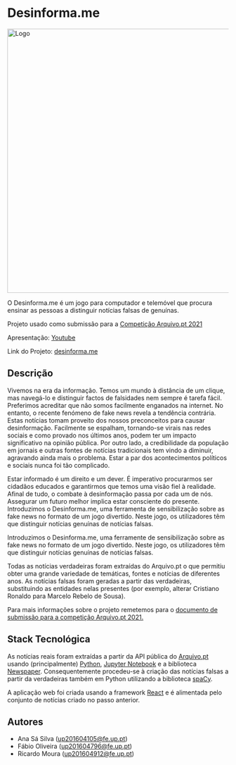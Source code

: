 # Desinforma.me

<img src="https://i.imgur.com/6YFM0oZ.png" alt="Logo" width="600"/>

O Desinforma.me é um jogo para computador e telemóvel que procura ensinar as pessoas a distinguir notícias falsas de genuínas.

Projeto usado como submissão para a [Competição Arquivo.pt 2021](https://sobre.arquivo.pt/pt/colabore/premios-arquivo-pt/premio-arquivo-pt-2021/)

Apresentação: [Youtube](https://www.youtube.com/watch?v=LBZ2CsDuhKg)

Link do Projeto: [desinforma.me](https://www.desinforma.me/)

## Descrição

Vivemos na era da informação. Temos um mundo à distância de um clique, mas navegá-lo e distinguir factos de falsidades nem sempre é tarefa fácil. Preferimos acreditar que não somos facilmente enganados na internet. No entanto, o recente fenómeno de fake news revela a tendência contrária. Estas notícias tomam proveito dos nossos preconceitos para causar desinformação. Facilmente se espalham, tornando-se virais nas redes sociais e como provado nos últimos anos, podem ter um impacto significativo na opinião pública. Por outro lado, a credibilidade da população em jornais e outras fontes de notícias tradicionais tem vindo a diminuir, agravando ainda mais o problema. Estar a par dos acontecimentos políticos e sociais nunca foi tão complicado. 

Estar informado é um direito e um dever. É imperativo procurarmos ser cidadãos educados e garantirmos que temos uma visão fiel à realidade. Afinal de tudo, o combate à desinformação passa por cada um de nós. Assegurar um futuro melhor implica estar consciente do presente.
Introduzimos o Desinforma.me, uma ferramenta de sensibilização sobre as fake news no formato de um jogo divertido. Neste jogo, os utilizadores têm que distinguir notícias genuínas de notícias falsas.

Introduzimos o Desinforma.me, uma ferramente de sensibilização sobre as fake news no formato de um jogo divertido. Neste jogo, os utilizadores têm que distinguir notícias genuínas de notícias falsas.

Todas as notícias verdadeiras foram extraídas do Arquivo.pt o que permitiu obter uma grande variedade de temáticas, fontes e notícias de diferentes anos. As notícias falsas foram geradas a partir das verdadeiras, substituindo as entidades nelas presentes (por exemplo, alterar Cristiano Ronaldo para Marcelo Rebelo de Sousa).

Para mais informações sobre o projeto remetemos para o [documento de submissão para a competição Arquivo.pt 2021.](https://drive.google.com/file/d/1-WiZT_NodREeGf3-rSSuxRoIO61uuKJQ/view?usp=sharing)

## Stack Tecnológica

As notícias reais foram extraídas a partir da API pública do [Arquivo.pt](https://arquivo.pt/) usando (principalmente) [Python](https://www.python.org/), [Jupyter Notebook](https://jupyter.org) e a biblioteca [Newspaper](https://newspaper.readthedocs.io/en/latest/). Consequentemente procedeu-se à criação das notícias falsas a partir da verdadeiras também em Python utilizando a biblioteca [spaCy](https://spacy.io/models/pt).

A aplicação web foi criada usando a framework [React](https://reactjs.org/) e é alimentada pelo conjunto de notícias criado no passo anterior.

## Autores
* Ana Sá Silva (up201604105@fe.up.pt)
* Fábio Oliveira (up201604796@fe.up.pt)
* Ricardo Moura (up201604912@fe.up.pt)
